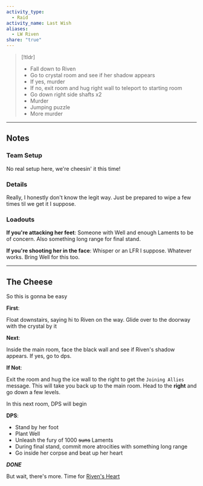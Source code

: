 ```yaml
---  
activity_type:  
  - Raid  
activity_name: Last Wish  
aliases:  
  - LW Riven  
share: "true"  
---  
```

  
> [!tldr]  
> - Fall down to Riven  
> - Go to crystal room and see if her shadow appears  
> - If yes, murder  
> - If no, exit room and hug right wall to teleport to starting room  
> - Go down right side shafts x2  
> - Murder  
> - Jumping puzzle  
> - More murder  
  
---  
  
## Notes  
  
### Team Setup  
  
No real setup here, we're cheesin' it this time!  
  
### Details  
  
Really, I honestly don't know the legit way. Just be prepared to wipe a few times til we get it I suppose.  
  
### Loadouts  
  
**If you're attacking her feet**: Someone with Well and enough Laments to be of concern. Also something long range for final stand.  
  
**If you're shooting her in the face**: Whisper or an LFR I suppose. Whatever works. Bring Well for this too.  
  
----  
  
## The Cheese  
  
So this is gonna be easy  
  
**First**:  
  
Float downstairs, saying hi to Riven on the way. Glide over to the doorway with the crystal by it  
  
**Next**:  
  
Inside the main room, face the black wall and see if Riven's shadow appears. If yes, go to dps.  
  
**If Not**:  
  
Exit the room and hug the ice wall to the right to get the `Joining Allies` message. This will take you back up to the main room. Head to the **right** and go down a few levels.  
  
In this next room, DPS will begin  
  
**DPS**:  
  
- Stand by her foot  
- Plant Well  
- Unleash the fury of 1000 ~~suns~~ Laments  
- During final stand, commit more atrocities with something long range  
- Go inside her corpse and beat up her heart  
  
***DONE***  
  
But wait, there's more. Time for [Riven's Heart](./6.%20Riven's%20Heart.md)  
  
